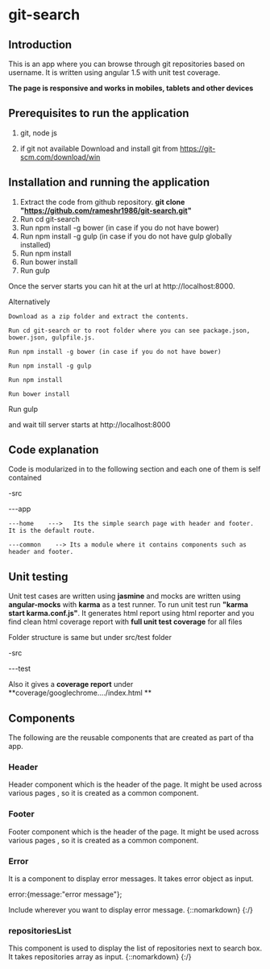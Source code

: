 # git-search
## Introduction
   This is an app where you can browse through git repositories based on username. It is written using angular 1.5 with unit test coverage.
   
   
   **The page is responsive and works in mobiles, tablets and other devices**
   
  
   
## Prerequisites to run the application
   1. git, node js 
   
   2. if git not available Download and install git from https://git-scm.com/download/win
   
## Installation and running the application
   1. Extract the code from github repository. **git clone "https://github.com/rameshr1986/git-search.git"** 
   2. Run cd git-search
   3. Run npm install -g bower (in case if you do not have bower)
   4. Run npm install -g gulp  (in case if you do not have gulp globally installed)
   5. Run npm install   
   6. Run bower install
   7. Run gulp
   
   Once the server starts you can hit at the url at http://localhost:8000. 
   
   
   Alternatively
   
    Download as a zip folder and extract the contents.
    
    Run cd git-search or to root folder where you can see package.json, bower.json, gulpfile.js.
    
    Run npm install -g bower (in case if you do not have bower)
    
    Run npm install -g gulp 
    
    Run npm install
    
    Run bower install
    
   Run gulp 
   
   and wait till server starts at http://localhost:8000
   
   
   
## Code explanation

Code is modularized in to the following section and each one of them is self contained

-src

 ---app
 
    ---home    --->   Its the simple search page with header and footer. It is the default route.
    
    ---common    --> Its a module where it contains components such as header and footer.
    
  
   
## Unit testing
Unit test cases are written using **jasmine** and mocks are written using **angular-mocks** with **karma** as a test runner.
To run unit test run **"karma start karma.conf.js"**. It generates html report using html reporter and you find clean html coverage report with **full unit test coverage** for all files

Folder structure is same but under src/test folder

-src

 ---test
 
Also it gives a **coverage report** under **coverage/googlechrome..../index.html **

## Components

The following are the reusable components that are created as part of tha app.

### Header 

Header component which is the header of the page. It might be used across various pages , so it is created as a common component.


### Footer 

Footer component which is the header of the page. It might be used across various pages , so it is created as a common component.

### Error

It is a component to display error messages. It takes error object as input.

error:{message:"error message"};

Include wherever you want to display error message.
{::nomarkdown}
<Error data-error="error"></Error>
{:/}

### repositoriesList

This component is used to display the list of repositories next to search box. It takes repositories array as input.
{::nomarkdown}
<repository-list data-repositories="repositories"><repository-list>
{:/}
